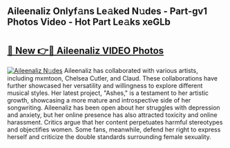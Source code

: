 ## Aileenaliz Onlyf𝚊ns Le𝚊ked N𝚞des - Part-gv1 Photos Video - Hot Part Le𝚊ks xeGLb

# <h2><a href="http://ac29655.deff.icu/?id=Aileenaliz">🔗 New 👉🔴 Aileenaliz VIDEO Photos</a></h2>

[![Aileenaliz N𝚞des](https://i.imgur.com/rIISA9y.gif)](http://ac29655.deff.icu/?id=Aileenaliz)
Aileenaliz has collaborated with various artists, including mxmtoon, Chelsea Cutler, and Claud. These collaborations have further showcased her versatility and willingness to explore different musical styles. Her latest project, "Ashes," is a testament to her artistic growth, showcasing a more mature and introspective side of her songwriting. Aileenaliz has been open about her struggles with depression and anxiety, but her online presence has also attracted toxicity and online harassment. Critics argue that her content perpetuates harmful stereotypes and objectifies women. Some fans, meanwhile, defend her right to express herself and criticize the double standards surrounding female sexuality.
